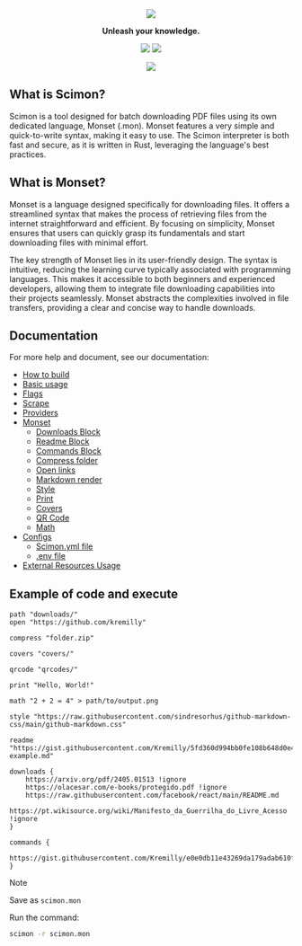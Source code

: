 <div align='center'>
    <img src="https://i.imgur.com/ZZ9a1DU.png"/>
</div>

<p align='center'><b>Unleash your knowledge.</b></p>

<p align='center'>
	<a href='https://github.com/Scibun/Scibun/actions/workflows/rust.yml'><img src='https://img.shields.io/github/actions/workflow/status/scibun/scimon/rust.yml?style=flat-square'/></a>
	<img src='https://img.shields.io/github/license/Scibun/Scimon?style=flat-square'/>
</p>

<p align='center'>
    <img src='https://i.imgur.com/RRPMQ2j.png' />
</p>

## What is Scimon?

Scimon is a tool designed for batch downloading PDF files using its own dedicated language, Monset (.mon). Monset features a very simple and quick-to-write syntax, making it easy to use. The Scimon interpreter is both fast and secure, as it is written in Rust, leveraging the language's best practices.

## What is Monset?

Monset is a language designed specifically for downloading files. It offers a streamlined syntax that makes the process of retrieving files from the internet straightforward and efficient. By focusing on simplicity, Monset ensures that users can quickly grasp its fundamentals and start downloading files with minimal effort.

The key strength of Monset lies in its user-friendly design. The syntax is intuitive, reducing the learning curve typically associated with programming languages. This makes it accessible to both beginners and experienced developers, allowing them to integrate file downloading capabilities into their projects seamlessly. Monset abstracts the complexities involved in file transfers, providing a clear and concise way to handle downloads.

## Documentation

For more help and document, see our documentation:

- [How to build](https://scibun.github.io/Scimon/build)
- [Basic usage](https://scibun.github.io/Scimon/basic-usage)
- [Flags](https://scibun.github.io/Scimon/flags)
- [Scrape](https://scibun.github.io/Scimon/scrape)
- [Providers](https://scibun.github.io/Scimon/providers)
- [Monset](https://scibun.github.io/Scimon/monset/what-is)
  - [Downloads Block](https://scibun.github.io/Scimon/monset/download-block)
  - [Readme Block](https://scibun.github.io/Scimon/monset/readme-block)
  - [Commands Block](https://scibun.github.io/Scimon/monset/commands-block)
  - [Compress folder](https://scibun.github.io/Scimon/monset/compress)
  - [Open links](https://scibun.github.io/Scimon/monset/open-links)
  - [Markdown render](https://scibun.github.io/Scimon/monset/markdown-render)
  - [Style](https://scibun.github.io/Scimon/monset/style)
  - [Print](https://scibun.github.io/Scimon/monset/prints)
  - [Covers](https://scibun.github.io/Scimon/monset/covers)
  - [QR Code](https://scibun.github.io/Scimon/monset/qrcode)
  - [Math](https://scibun.github.io/Scimon/monset/math)
- [Configs](https://scibun.github.io/Scimon/configs/index)
  - [Scimon.yml file](https://scibun.github.io/Scimon/configs/scimon.yml-file)
  - [.env file](https://scibun.github.io/Scimon/configs/env-file)
- [External Resources Usage](https://scibun.github.io/Scimon/external-resources)

## Example of code and execute

```monset
path "downloads/"
open "https://github.com/kremilly"

compress "folder.zip"

covers "covers/"

qrcode "qrcodes/"

print "Hello, World!"

math "2 + 2 = 4" > path/to/output.png

style "https://raw.githubusercontent.com/sindresorhus/github-markdown-css/main/github-markdown.css"

readme "https://gist.githubusercontent.com/Kremilly/5fd360d994bb0fe108b648d0e4c9e92f/raw/5f180716411e11fc352188c805c0707ac96d70a0/readme-example.md"

downloads {
    https://arxiv.org/pdf/2405.01513 !ignore
    https://olacesar.com/e-books/protegido.pdf !ignore
    https://raw.githubusercontent.com/facebook/react/main/README.md
    https://pt.wikisource.org/wiki/Manifesto_da_Guerrilha_do_Livre_Acesso !ignore
}

commands {
    https://gist.githubusercontent.com/Kremilly/e0e0db11e43269da179adab610f38bb1/raw/6820be26a936a54bac713d03deb49edf804d0b6b/index.py
}
```

> [!note]
>
> Save as `scimon.mon`

Run the command:

```bash
scimon -r scimon.mon
```
